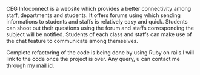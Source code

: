 
CEG Infoconnect is a website which provides a better connectivity among staff, departments and students. It offers forums using which sending informations to students and staffs is relatively easy and quick. Students can shoot out their questions using the forum and staffs corresponding the subject will be notified. Students of each class and staffs can make use of the chat feature to communicate among themselves.

Complete refactoring of the code is being done by using Ruby on rails.I will link to the code once the project is over. Any query, u can contact me through <a href="mailto:aadi1194@gmail.com?Subject=CEG%20InfoConnect%20Query" target="_blank">my mail id</a>.
